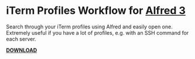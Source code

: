 iTerm Profiles Workflow for [Alfred 3](http://www.alfredapp.com)
==============================

Search through your iTerm profiles using Alfred and easily open one. Extremely useful if you have a lot of profiles, e.g. with an SSH command for each server.

**[DOWNLOAD](https://github.com/jessedobbelaere/alfred-iTerm-profiles-workflow/releases)**

